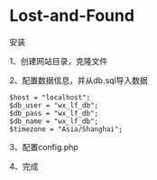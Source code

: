 # Lost-and-Found

安装

1、创建网站目录，克隆文件

2、配置数据信息，并从db.sql导入数据

```
$host = "localhost";
$db_user = "wx_lf_db";
$db_pass = "wx_lf_db";
$db_name = "wx_lf_db";
$timezone = "Asia/Shanghai";
```

3、配置config.php

4、完成

